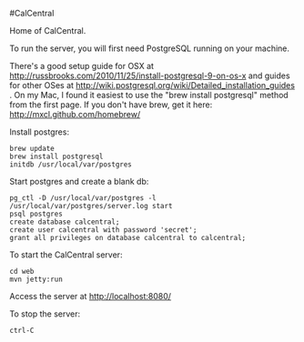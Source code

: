 #CalCentral

Home of CalCentral.

To run the server, you will first need PostgreSQL running on your machine. 

There's a good setup guide for OSX at http://russbrooks.com/2010/11/25/install-postgresql-9-on-os-x and guides for other OSes at http://wiki.postgresql.org/wiki/Detailed_installation_guides . On my Mac, I found it easiest to use the "brew install postgresql" method from the first page. If you don't have brew, get it here: http://mxcl.github.com/homebrew/

Install postgres:
```
brew update
brew install postgresql
initdb /usr/local/var/postgres
```

Start postgres and create a blank db:
```
pg_ctl -D /usr/local/var/postgres -l /usr/local/var/postgres/server.log start
psql postgres
create database calcentral;
create user calcentral with password 'secret';
grant all privileges on database calcentral to calcentral;
```

To start the CalCentral server:
```
cd web
mvn jetty:run
```

Access the server at <http://localhost:8080/>

To stop the server:
```
ctrl-C
```
